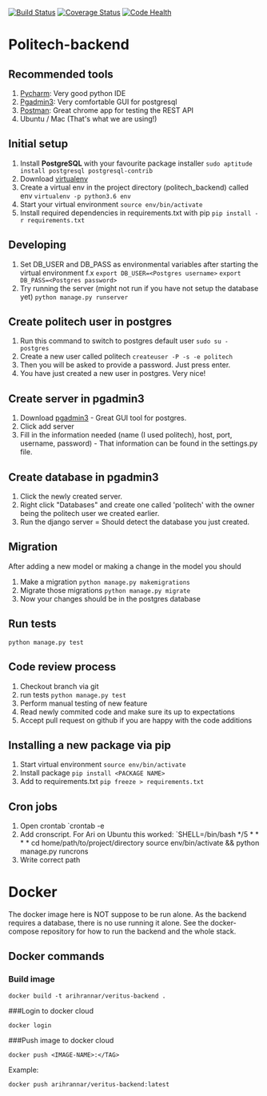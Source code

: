 [![Build Status](https://travis-ci.org/veritus/veritus-backend.svg?branch=master)](https://travis-ci.org/veritus/veritus-backend)
[![Coverage Status](https://coveralls.io/repos/github/veritus/veritus-backend/badge.svg?branch=master)](https://coveralls.io/github/veritus/veritus-backend?branch=master)
[![Code Health](https://landscape.io/github/veritus/veritus-backend/master/landscape.svg?style=flat)](https://landscape.io/github/veritus/veritus-backend/master)

# Politech-backend

## Recommended tools
1. [Pycharm](https://www.jetbrains.com/pycharm/): Very good python IDE
2. [Pgadmin3](http://www.pgadmin.org/): Very comfortable GUI for postgresql
3. [Postman](http://www.getpostman.com/): Great chrome app for testing the REST API
4. Ubuntu / Mac (That's what we are using!)

## Initial setup
1. Install **PostgreSQL** with your favourite package installer
`sudo aptitude install postgresql postgresql-contrib`
2. Download [virtualenv](https://pypi.python.org/pypi/virtualenv)
3. Create a virtual env in the project directory (politech_backend) called env
`virtualenv -p python3.6 env`
4. Start your virtual environment
`source env/bin/activate`
5. Install required dependencies in requirements.txt with pip
`pip install -r requirements.txt`

## Developing
1. Set DB_USER and DB_PASS as environmental variables after starting the virtual environment
f.x
`export DB_USER=<Postgres username>`
`export DB_PASS=<Postgres password>`
2. Try running the server (might not run if you have not setup the database yet)
`python manage.py runserver`

## Create politech user in postgres
1. Run this command to switch to postgres default user
`sudo su - postgres`
2. Create a new user called politech
`createuser -P -s -e politech`
3. Then you will be asked to provide a password. Just press enter.
4. You have just created a new user in postgres. Very nice!

## Create server in pgadmin3
1. Download [pgadmin3](https://www.pgadmin.org/download/) - Great GUI tool for postgres.
2. Click add server
3. Fill in the information needed (name (I used politech), host, port, username, password) -
That information can be found in the settings.py file.

## Create database in pgadmin3
1. Click the newly created server.
2. Right click "Databases" and create one called 'politech' with the owner being the politech user we created earlier.
3. Run the django server = Should detect the database you just created.

## Migration
After adding a new model or making a change in the model you should
1. Make a migration
`python manage.py makemigrations`
2. Migrate those migrations
`python manage.py migrate`
3. Now your changes should be in the postgres database

## Run tests
`python manage.py test`

## Code review process
1. Checkout branch via git
2. run tests
`python manage.py test`
3. Perform manual testing of new feature
4. Read newly commited code and make sure its up to expectations
5. Accept pull request on github if you are happy with the code additions

## Installing a new package via pip
1. Start virtual environment
`source env/bin/activate`
2. Install package
`pip install <PACKAGE NAME>`
3. Add to requirements.txt
`pip freeze > requirements.txt`

## Cron jobs
1. Open crontab
`crontab -e
2. Add cronscript. For Ari on Ubuntu this worked:
`SHELL=/bin/bash */5 * * * * cd home/path/to/project/directory source env/bin/activate && python manage.py runcrons
3. Write correct path

# Docker
The docker image here is NOT suppose to be run alone. As the backend requires a database, there is no use running it alone. See the docker-compose repository for how to run the backend and the whole stack.

## Docker commands
### Build image
```
docker build -t arihrannar/veritus-backend .
```
###Login to docker cloud
```
docker login
```

###Push image to docker cloud
```
docker push <IMAGE-NAME>:</TAG>
```
Example:
```
docker push arihrannar/veritus-backend:latest
```